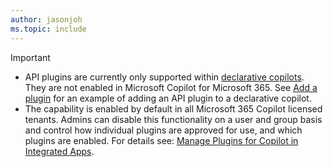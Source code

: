 ```yaml
---
author: jasonjoh
ms.topic: include
---
```


<!-- markdownlint-disable MD041-->

> [!IMPORTANT]
>
> - API plugins are currently only supported within [declarative copilots](../overview-declarative-copilot.md). They are not enabled in Microsoft Copilot for Microsoft 365. See [Add a plugin](../ttk-declarative-copilot-getting-started.md#add-a-plugin) for an example of adding an API plugin to a declarative copilot.
> - The capability is enabled by default in all Microsoft 365 Copilot licensed tenants. Admins can disable this functionality on a user and group basis and control how individual plugins are approved for use, and which plugins are enabled. For details see: [Manage Plugins for Copilot in Integrated Apps](/microsoft-365/admin/manage/manage-plugins-for-copilot-in-integrated-apps?context=/microsoft-365-copilot/extensibility/context).

